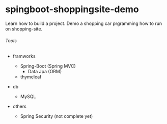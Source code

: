 # spingboot-shoppingsite-demo
Learn how to build a project.
Demo a shopping car prgramming how to run on shopping-site.

###### Tools
* framworks  
  * Spring-Boot (Spring MVC)
    * Data Jpa (ORM)
  * thymeleaf
  
* db  
  * MySQL
  
* others
  * Spring Security (not complete yet)
  
  
